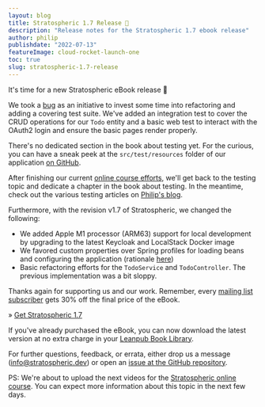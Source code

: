 ```yaml
---
layout: blog
title: Stratospheric 1.7 Release 🥳
description: "Release notes for the Stratospheric 1.7 ebook release"
author: philip
publishdate: "2022-07-13"
featureImage: cloud-rocket-launch-one
toc: true
slug: stratospheric-1.7-release
---
```


It's time for a new Stratospheric eBook release 🥳

We took a [bug](https://github.com/stratospheric-dev/stratospheric/issues/117) as an initiative to invest some time into refactoring and adding a covering test suite. We've added an integration test to cover the CRUD operations for our `Todo` entity and a basic web test to interact with the OAuth2 login and ensure the basic pages render properly.

There's no dedicated section in the book about testing yet. For the curious, you can have a sneak peek at the `src/test/resources` folder of our application [on GitHub](https://github.com/stratospheric-dev/stratospheric/tree/main/application/src/test).

After finishing our current [online course efforts](https://stratospheric.dev/online-course/), we'll get back to the testing topic and dedicate a chapter in the book about testing. In the meantime, check out the various testing articles on [Philip's blog](https://rieckpil.de/all-posts/).

Furthermore, with the revision v1.7 of Stratospheric, we changed the following:

- We added Apple M1 processor (ARM63) support for local development by upgrading to the latest Keycloak and LocalStack Docker image
- We favored custom properties over Spring profiles for loading beans and configuring the application (rationale [here](https://reflectoring.io/dont-use-spring-profile-annotation/))
- Basic refactoring efforts for the `TodoService` and `TodoController`. The previous implementation was a bit sloppy.

Thanks again for supporting us and our work. Remember, every [mailing list subscriber](/#mailing-list) gets 30% off the final price of the eBook.

» [Get Stratospheric 1.7](https://leanpub.com/stratospheric)

If you've already purchased the eBook, you can now download the latest version at no extra charge in your [Leanpub Book Library](https://leanpub.com/user_dashboard/library).

For further questions, feedback, or errata, either drop us a message (info@stratospheric.dev) or open an [issue at the GitHub repository](https://github.com/stratospheric-dev/stratospheric/issues).

PS: We're about to upload the next videos for the [Stratospheric online course](https://stratospheric.dev/online-course/). You can expect more information about this topic in the next few days.
